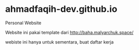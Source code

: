 # ahmadfaqih-dev.github.io
Personal Website

Website ini pakai template dari http://baha.malyarchuk.space/

webiste ini hanya untuk sementara, buat daftar kerja 
